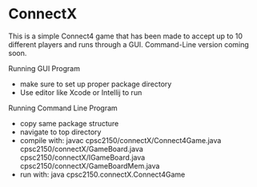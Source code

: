 # ConnectX

This is a simple Connect4 game that has been made to accept up to 10 different players and runs through a GUI. Command-Line version coming soon. 

Running GUI Program
- make sure to set up proper package directory
- Use editor like Xcode or Intellij to run

Running Command Line Program
- copy same package structure
- navigate to top directory 
- compile with: 	javac cpsc2150/connectX/Connect4Game.java cpsc2150/connectX/GameBoard.java cpsc2150/connectX/IGameBoard.java cpsc2150/connectX/GameBoardMem.java
- run with: java cpsc2150.connectX.Connect4Game
